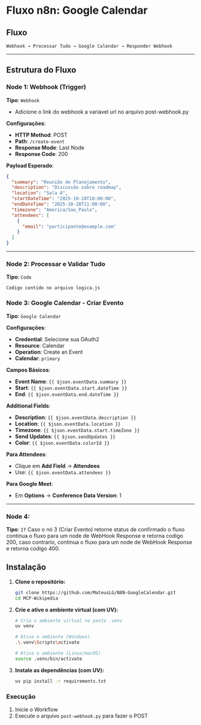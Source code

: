 # Fluxo n8n: Google Calendar

## Fluxo 

```
Webhook → Processar Tudo → Google Calendar → Responder Webhook
```

---

## Estrutura do Fluxo

### Node 1: Webhook (Trigger)
**Tipo**: `Webhook`
- Adicione o link do webhook a variavel url no arquivo post-webhook.py

**Configurações**:
- **HTTP Method**: POST
- **Path**: `/create-event`
- **Response Mode**: Last Node
- **Response Code**: 200

**Payload Esperado**:
```json
{
  "summary": "Reunião de Planejamento",
  "description": "Discussão sobre roadmap",
  "location": "Sala A",
  "startDateTime": "2025-10-28T10:00:00",
  "endDateTime": "2025-10-28T11:00:00",
  "timezone": "America/Sao_Paulo",
  "attendees": [
    {
      "email": "participante@example.com"
    }
  ]
}
```

---

### Node 2: Processar e Validar Tudo
**Tipo**: `Code`

```
Codigo contido no arquivo logica.js
```

### Node 3: Google Calendar - Criar Evento
**Tipo**: `Google Calendar`

**Configurações**:
- **Credential**: Selecione sua OAuth2
- **Resource**: Calendar
- **Operation**: Create an Event
- **Calendar**: `primary`

**Campos Básicos**:
- **Event Name**: `{{ $json.eventData.summary }}`
- **Start**: `{{ $json.eventData.start.dateTime }}`
- **End**: `{{ $json.eventData.end.dateTime }}`

**Additional Fields**:
- **Description**: `{{ $json.eventData.description }}`
- **Location**: `{{ $json.eventData.location }}`
- **Timezone**: `{{ $json.eventData.start.timeZone }}`
- **Send Updates**: `{{ $json.sendUpdates }}`
- **Color**: `{{ $json.eventData.colorId }}`

**Para Attendees**:
- Clique em **Add Field** → **Attendees**
- Use: `{{ $json.eventData.attendees }}`

**Para Google Meet**:
- Em **Options** → **Conference Data Version**: 1

---

### Node 4: 
**Tipo**: `If`
Caso o nó 3 (Criar Evento) retorne status de confirmado o fluxo continua o fluxo para um node de WebHook Response e retorna codigo 200, caso contrario, continua o fluxo para um node de WebHook Response e retorna codigo 400.

## Instalação

1.  **Clone o repositório:**
    ```bash
    git clone https://github.com/MateusLG/N8N-GoogleCalendar.git
    cd MCP-Wikipedia
    ```

2.  **Crie e ative o ambiente virtual (com UV):**
    ```bash
    # Cria o ambiente virtual na pasta .venv
    uv venv
    
    # Ativa o ambiente (Windows)
    .\.venv\Scripts\activate
    
    # Ativa o ambiente (Linux/macOS)
    source .venv/bin/activate
    ```

3.  **Instale as dependências (com UV):**
    ```bash
    uv pip install -r requirements.txt
    ```
  
### Execução

1. Inicie o Workflow
2. Execute o arquivo ```post-webhook.py``` para fazer o POST
